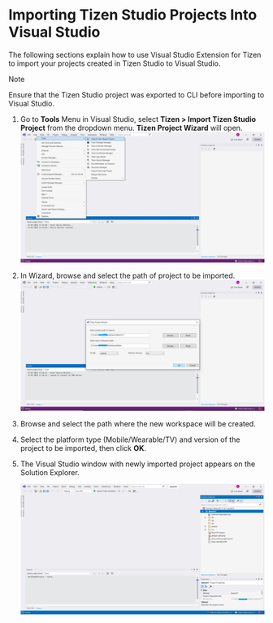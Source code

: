 # Importing Tizen Studio Projects Into Visual Studio

The following sections explain how to use Visual Studio Extension for Tizen to import your projects created in Tizen Studio to Visual Studio.

> [!NOTE]
> Ensure that the Tizen Studio project was exported to CLI before importing to Visual Studio.

1. Go to **Tools** Menu in Visual Studio, select **Tizen > Import Tizen Studio Project** from the dropdown menu. **Tizen Project Wizard** will open.
   ![Import project](media/import_project_menu.png)

2. In Wizard, browse and select the path of project to be imported.
   ![Configure project](media/import_project_wizard_named.png)

3. Browse and select the path where the new workspace will be created.

4. Select the platform type (Mobile/Wearable/TV) and version of the project to be imported, then click **OK**.

5. The Visual Studio window with newly imported project appears on the Solution Explorer.

   ![Visual Studio screen](media/import_project_screen.png)

